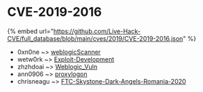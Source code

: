 # CVE-2019-2016
{% embed url="https://github.com/Live-Hack-CVE/full_database/blob/main/cves/2019/CVE-2019-2016.json" %}

* 0xn0ne ~> [weblogicScanner](https://www.alice-snow.ru/2019/database/cve-2019-2016/weblogicscanner-0xn0ne)
* wetw0rk ~> [Exploit-Development](https://www.alice-snow.ru/2019/database/cve-2019-2016/exploit-development-wetw0rk)
* zhzhdoai ~> [Weblogic_Vuln](https://www.alice-snow.ru/2019/database/cve-2019-2016/weblogic_vuln-zhzhdoai)
* ann0906 ~> [proxylogon](https://www.alice-snow.ru/2019/database/cve-2019-2016/proxylogon-ann0906)
* chrisneagu ~> [FTC-Skystone-Dark-Angels-Romania-2020](https://www.alice-snow.ru/2019/database/cve-2019-2016/ftc-skystone-dark-angels-romania-2020-chrisneagu)